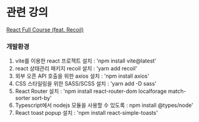 # 관련 강의 
[React Full Course (feat. Recoil)](https://youtu.be/Yv5tSNr4h2c?si=uHKyt5AFzZKEFwti)

### 개발환경

1. vite를 이용한 react 프로젝트 설치 : 'npm install vite@latest' <br />
2. react 상태관리 패키지 recoil 설치 : 'yarn add recoil' <br />
3. 외부 오픈 API 호출을 위한 axios 설치 : 'npm install axios' <br />
4. CSS 스타일링을 위한 SASS/SCSS 설치 : 'yarn add -D sass' <br />
5. React Router 설치 : 'npm install react-router-dom localforage match-sorter sort-by' <br />
6. Typescript에서 nodejs 모듈을 사용할 수 있도록 : npm install @types/node' <br />
7. React toast popup 설치 : 'npm install react-simple-toasts' <br />